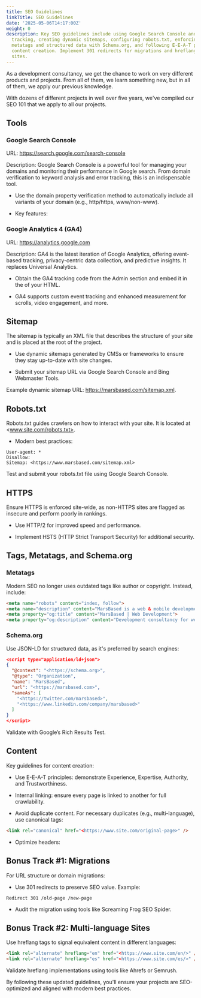 ```yaml
---
title: SEO Guidelines
linkTitle: SEO Guidelines
date: '2025-05-06T14:17:00Z'
weight: 0
description: Key SEO guidelines include using Google Search Console and GA4 for performance
  tracking, creating dynamic sitemaps, configuring robots.txt, enforcing HTTPS, optimizing
  metatags and structured data with Schema.org, and following E-E-A-T principles for
  content creation. Implement 301 redirects for migrations and hreflang tags for multi-language
  sites.
---
```



As a development consultancy, we get the chance to work on very different products and projects. From all of them, we learn something new, but in all of them, we apply our previous knowledge.

With dozens of different projects in well over five years, we've compiled our SEO 101 that we apply to all our projects.

<!-- Unsupported block type: divider -->

## Tools

### Google Search Console

URL: https://search.google.com/search-console

Description: Google Search Console is a powerful tool for managing your domains and monitoring their performance in Google search. From domain verification to keyword analysis and error tracking, this is an indispensable tool.

- Use the domain property verification method to automatically include all variants of your domain (e.g., http/https, www/non-www).

- Key features:

### Google Analytics 4 (GA4)

URL: https://analytics.google.com

Description: GA4 is the latest iteration of Google Analytics, offering event-based tracking, privacy-centric data collection, and predictive insights. It replaces Universal Analytics.

- Obtain the GA4 tracking code from the Admin section and embed it in the <head> of your HTML.

- GA4 supports custom event tracking and enhanced measurement for scrolls, video engagement, and more.

<!-- Unsupported block type: divider -->

## Sitemap

The sitemap is typically an XML file that describes the structure of your site and is placed at the root of the project.

- Use dynamic sitemaps generated by CMSs or frameworks to ensure they stay up-to-date with site changes.

- Submit your sitemap URL via Google Search Console and Bing Webmaster Tools.

Example dynamic sitemap URL: https://marsbased.com/sitemap.xml.

<!-- Unsupported block type: divider -->

## Robots.txt

Robots.txt guides crawlers on how to interact with your site. It is located at <www.site.com/robots.txt>.

- Modern best practices:

```plain text
User-agent: *
Disallow:
Sitemap: <https://www.marsbased.com/sitemap.xml>

```

Test and submit your robots.txt file using Google Search Console.

<!-- Unsupported block type: divider -->

## HTTPS

Ensure HTTPS is enforced site-wide, as non-HTTPS sites are flagged as insecure and perform poorly in rankings.

- Use HTTP/2 for improved speed and performance.

- Implement HSTS (HTTP Strict Transport Security) for additional security.

<!-- Unsupported block type: divider -->

## Tags, Metatags, and Schema.org

### Metatags

Modern SEO no longer uses outdated tags like author or copyright. Instead, include:

```html
<meta name="robots" content="index, follow">
<meta name="description" content="MarsBased is a web & mobile development consultancy.">
<meta property="og:title" content="MarsBased | Web Development">
<meta property="og:description" content="Development consultancy for web & mobile applications.">

```

### Schema.org

Use JSON-LD for structured data, as it's preferred by search engines:

```json
<script type="application/ld+json">
{
  "@context": "<https://schema.org>",
  "@type": "Organization",
  "name": "MarsBased",
  "url": "<https://marsbased.com>",
  "sameAs": [
    "<https://twitter.com/marsbased>",
    "<https://www.linkedin.com/company/marsbased>"
  ]
}
</script>

```

Validate with Google’s Rich Results Test.

<!-- Unsupported block type: divider -->

## Content

Key guidelines for content creation:

- Use E-E-A-T principles: demonstrate Experience, Expertise, Authority, and Trustworthiness.

- Internal linking: ensure every page is linked to another for full crawlability.

- Avoid duplicate content. For necessary duplicates (e.g., multi-language), use canonical tags:

```html
<link rel="canonical" href="<https://www.site.com/original-page>" />

```

- Optimize headers:

<!-- Unsupported block type: divider -->

## Bonus Track #1: Migrations

For URL structure or domain migrations:

- Use 301 redirects to preserve SEO value. Example:

```plain text
Redirect 301 /old-page /new-page

```

- Audit the migration using tools like Screaming Frog SEO Spider.

<!-- Unsupported block type: divider -->

## Bonus Track #2: Multi-language Sites

Use hreflang tags to signal equivalent content in different languages:

```html
<link rel="alternate" hreflang="en" href="<https://www.site.com/en/>" />
<link rel="alternate" hreflang="es" href="<https://www.site.com/es/>" />

```

Validate hreflang implementations using tools like Ahrefs or Semrush.

<!-- Unsupported block type: divider -->

By following these updated guidelines, you'll ensure your projects are SEO-optimized and aligned with modern best practices.